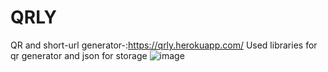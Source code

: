 # QRLY
QR and short-url generator-:https://qrly.herokuapp.com/
Used libraries for qr generator and json  for storage ![image](https://user-images.githubusercontent.com/41942751/171687630-59d16c98-5321-41a8-92ca-dbc26450bf37.png)

